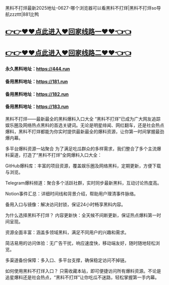 黑料不打烊最新2025地址-0627-哪个浏览器可以看黑料不打烊|黑料不打烊so导航zzzttt|881比鸭

## [👉👉♥♥点此进入♥回家线路一♥♥👈👈](https://unpkg.com/182run/index.html)
## [👉👉♥♥点此进入♥回家线路二♥♥👈👈](https://unpkg.com/182-1run/index.html)

#### 永久黑料地址：https://444.run
#### 备用黑料地址：https://181.run
#### 备用黑料地址：https://182.run
#### 备用黑料地址：https://183.run

黑料不打烊——最新最全的黑料爆料入口大全
“黑料不打烊”已成为广大网友追踪娱乐圈及网络热点黑料的首选关键词。无论是明星绯闻、网红翻车，还是社会热点爆料，黑料不打烊都能为你实时提供最新最全的爆料资源，让你第一时间掌握最劲爆内幕。

多平台爆料资源一站聚合
为了满足吃瓜群众的多样需求，我们整合了多个主流爆料渠道，打造了“黑料不打烊”全网爆料入口大全：

GitHub爆料库：丰富的项目资源，覆盖娱乐圈及网络黑料，定期更新，方便下载与浏览。

Telegram爆料频道：聚合多个活跃社群，实时同步最新黑料，互动讨论热度高。

Notion事件汇总：详细时间线和背景介绍，帮助用户理清事件脉络。

备用入口与镜像：解决访问封锁，保证24小时畅享黑料内容。

为什么选择黑料不打烊？
内容更新快：全天候不间断更新，保证热点爆料第一时间呈现。

资源全面丰富：涵盖多领域黑料，满足不同用户的兴趣和需求。

简洁易用的访问体验：无广告干扰，响应速度快，移动端友好，随时随地轻松浏览。

多渠道备份保障：多入口、多平台支撑，确保稳定访问不掉链。

如何使用黑料不打烊入口？
只需收藏本站，即可便捷访问所有爆料资源。不论是追星爆料还是社会热点，“黑料不打烊”让你吃瓜不迷路，轻松掌握第一手内幕。
